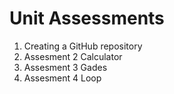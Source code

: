 # Unit Assessments
1. Creating a GitHub repository
2. Assesment 2 Calculator
3. Assesment 3 Gades
4. Assesment 4 Loop
